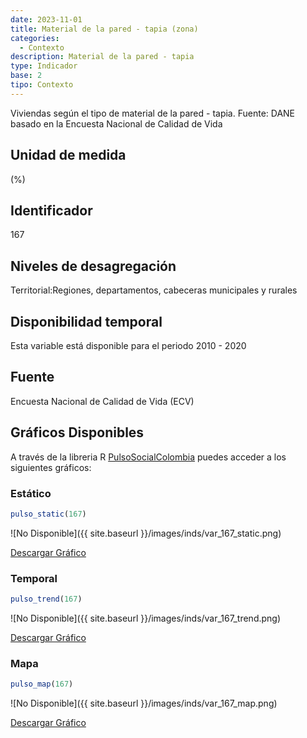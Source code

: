 ```yaml
---
date: 2023-11-01
title: Material de la pared - tapia (zona)
categories:
  - Contexto
description: Material de la pared - tapia
type: Indicador
base: 2
tipo: Contexto
--- 
```


Viviendas según el tipo de material de la pared - tapia.
Fuente: DANE basado en la Encuesta Nacional de Calidad de Vida

## Unidad de medida
(%)

## Identificador
167

## Niveles de desagregación
Territorial:Regiones, departamentos, cabeceras municipales y rurales

## Disponibilidad temporal
Esta variable está disponible para el periodo 2010 - 2020

## Fuente
Encuesta Nacional de Calidad de Vida (ECV)

## Gráficos Disponibles

A través de la libreria R [PulsoSocialColombia](https://github.com/pulsosocialcolombia/PulsoSocialColombia) puedes acceder a los siguientes gráficos:

### Estático

``` R
pulso_static(167)
```

![No Disponible]({{ site.baseurl }}/images/inds/var_167_static.png)

<a href='{{ site.baseurl }}/images/inds/var_167_static.png'>Descargar Gráfico</a>

### Temporal

``` R
pulso_trend(167)
```

![No Disponible]({{ site.baseurl }}/images/inds/var_167_trend.png)

<a href='{{ site.baseurl }}/images/inds/var_167_trend.png'>Descargar Gráfico</a>

### Mapa

``` R
pulso_map(167)
```

![No Disponible]({{ site.baseurl }}/images/inds/var_167_map.png)

<a href='{{ site.baseurl }}/images/inds/var_167_map.png'>Descargar Gráfico</a>